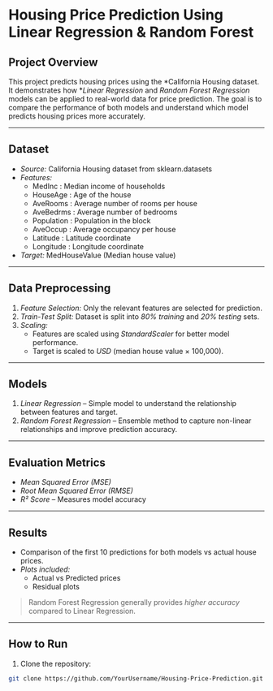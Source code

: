 # Housing Price Prediction Using Linear Regression & Random Forest

## Project Overview
This project predicts housing prices using the *California Housing dataset. It demonstrates how **Linear Regression* and *Random Forest Regression* models can be applied to real-world data for price prediction. The goal is to compare the performance of both models and understand which model predicts housing prices more accurately.

---

## Dataset
- *Source:* California Housing dataset from sklearn.datasets
- *Features:*
  - MedInc : Median income of households
  - HouseAge : Age of the house
  - AveRooms : Average number of rooms per house
  - AveBedrms : Average number of bedrooms
  - Population : Population in the block
  - AveOccup : Average occupancy per house
  - Latitude : Latitude coordinate
  - Longitude : Longitude coordinate
- *Target:* MedHouseValue (Median house value)

---

## Data Preprocessing
1. *Feature Selection:* Only the relevant features are selected for prediction.
2. *Train-Test Split:* Dataset is split into *80% training* and *20% testing* sets.
3. *Scaling:*
   - Features are scaled using *StandardScaler* for better model performance.
   - Target is scaled to *USD* (median house value × 100,000).

---

## Models
1. *Linear Regression* – Simple model to understand the relationship between features and target.
2. *Random Forest Regression* – Ensemble method to capture non-linear relationships and improve prediction accuracy.

---

## Evaluation Metrics
- *Mean Squared Error (MSE)*
- *Root Mean Squared Error (RMSE)*
- *R² Score* – Measures model accuracy

---

## Results
- Comparison of the first 10 predictions for both models vs actual house prices.
- *Plots included:*
  - Actual vs Predicted prices
  - Residual plots

> Random Forest Regression generally provides *higher accuracy* compared to Linear Regression.

---

## How to Run
1. Clone the repository:
```bash
git clone https://github.com/YourUsername/Housing-Price-Prediction.git
